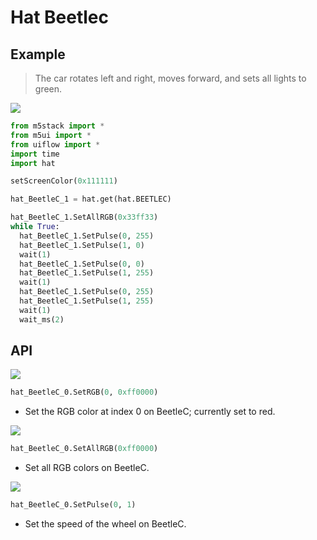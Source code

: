 # Hat Beetlec

## Example

> The car rotates left and right, moves forward, and sets all lights to green.

<img class="blockly_svg" src="https://m5stack.oss-cn-shenzhen.aliyuncs.com/resource/docs/static/assets/img/uiflow/blockly/hat/beetlec/uiflow_block_hat_beetlec_demo.svg">

```python
from m5stack import *
from m5ui import *
from uiflow import *
import time
import hat

setScreenColor(0x111111)

hat_BeetleC_1 = hat.get(hat.BEETLEC)

hat_BeetleC_1.SetAllRGB(0x33ff33)
while True:
  hat_BeetleC_1.SetPulse(0, 255)
  hat_BeetleC_1.SetPulse(1, 0)
  wait(1)
  hat_BeetleC_1.SetPulse(0, 0)
  hat_BeetleC_1.SetPulse(1, 255)
  wait(1)
  hat_BeetleC_1.SetPulse(0, 255)
  hat_BeetleC_1.SetPulse(1, 255)
  wait(1)
  wait_ms(2)
```

## API

<img class="blockly_svg" src="https://m5stack.oss-cn-shenzhen.aliyuncs.com/resource/docs/static/assets/img/uiflow/blockly/hat/beetlec/uiflow_block_beetleC_hat_set_color.svg">

```python
hat_BeetleC_0.SetRGB(0, 0xff0000)
```

- Set the RGB color at index 0 on BeetleC; currently set to red.

<img class="blockly_svg" src="https://m5stack.oss-cn-shenzhen.aliyuncs.com/resource/docs/static/assets/img/uiflow/blockly/hat/beetlec/uiflow_block_beetleC_hat_set_color_all.svg">

```python
hat_BeetleC_0.SetAllRGB(0xff0000)
```

- Set all RGB colors on BeetleC.

<img class="blockly_svg" src="https://m5stack.oss-cn-shenzhen.aliyuncs.com/resource/docs/static/assets/img/uiflow/blockly/hat/beetlec/uiflow_block_set_beetleC_wheel_speed.svg">

```python
hat_BeetleC_0.SetPulse(0, 1)
```

- Set the speed of the wheel on BeetleC.